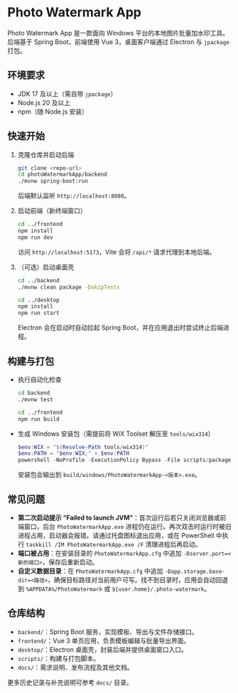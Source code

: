 # Photo Watermark App

Photo Watermark App 是一款面向 Windows 平台的本地图片批量加水印工具。后端基于 Spring Boot，前端使用 Vue 3，桌面客户端通过 Electron 与 `jpackage` 打包。

## 环境要求

- JDK 17 及以上（需自带 `jpackage`）
- Node.js 20 及以上
- npm（随 Node.js 安装）

## 快速开始

1. 克隆仓库并启动后端
   ```bash
   git clone <repo-url>
   cd photoWatermarkApp/backend
   ./mvnw spring-boot:run
   ```
   后端默认监听 `http://localhost:8080`。

2. 启动前端（新终端窗口）
   ```bash
   cd ../frontend
   npm install
   npm run dev
   ```
   访问 `http://localhost:5173`，Vite 会将 `/api/*` 请求代理到本地后端。

3. （可选）启动桌面壳
   ```bash
   cd ../backend
   ./mvnw clean package -DskipTests

   cd ../desktop
   npm install
   npm run start
   ```
   Electron 会在启动时自动拉起 Spring Boot，并在应用退出时尝试终止后端进程。

## 构建与打包

- 执行自动化检查
  ```bash
  cd backend
  ./mvnw test

  cd ../frontend
  npm run build
  ```

- 生成 Windows 安装包（需提前将 WiX Toolset 解压至 `tools/wix314`）
  ```powershell
  $env:WIX = "$(Resolve-Path tools/wix314)"
  $env:PATH = "$env:WIX;" + $env:PATH
  powershell -NoProfile -ExecutionPolicy Bypass -File scripts/package-windows.ps1 -AppVersion '1.0.5'
  ```
  安装包会输出到 `build/windows/PhotoWatermarkApp-<版本>.exe`。

## 常见问题

- **第二次启动提示 “Failed to launch JVM”**：首次运行后若只关闭浏览器或前端窗口，后台 `PhotoWatermarkApp.exe` 进程仍在运行。再次双击时运行时被旧进程占用，启动器会报错。请通过托盘图标退出应用，或在 PowerShell 中执行 `taskkill /IM PhotoWatermarkApp.exe /F` 清理进程后再启动。
- **端口被占用**：在安装目录的 `PhotoWatermarkApp.cfg` 中追加 `-Dserver.port=<新的端口>`，保存后重新启动。
- **自定义数据目录**：在 `PhotoWatermarkApp.cfg` 中追加 `-Dapp.storage.base-dir=<路径>`，确保目标路径对当前用户可写。找不到目录时，应用会自动回退到 `%APPDATA%/PhotoWatermark` 或 `${user.home}/.photo-watermark`。

## 仓库结构

- `backend/`：Spring Boot 服务，实现模板、导出与文件存储接口。
- `frontend/`：Vue 3 单页应用，负责模板编辑与批量导出界面。
- `desktop/`：Electron 桌面壳，封装后端并提供桌面窗口入口。
- `scripts/`：构建与打包脚本。
- `docs/`：需求说明、发布流程及其他文档。

更多历史记录与补充说明可参考 `docs/` 目录。
